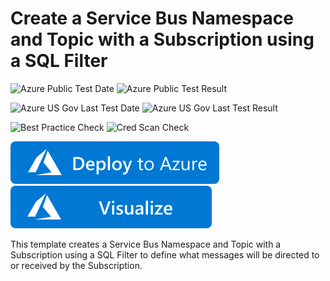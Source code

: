 # Create a Service Bus Namespace and Topic with a Subscription using a SQL Filter

![Azure Public Test Date](https://azurequickstartsservice.blob.core.windows.net/badges/101-servicebus-topic-subscription-sqlfilter/PublicLastTestDate.svg)
![Azure Public Test Result](https://azurequickstartsservice.blob.core.windows.net/badges/101-servicebus-topic-subscription-sqlfilter/PublicDeployment.svg)

![Azure US Gov Last Test Date](https://azurequickstartsservice.blob.core.windows.net/badges/101-servicebus-topic-subscription-sqlfilter/FairfaxLastTestDate.svg)
![Azure US Gov Last Test Result](https://azurequickstartsservice.blob.core.windows.net/badges/101-servicebus-topic-subscription-sqlfilter/FairfaxDeployment.svg)

![Best Practice Check](https://azurequickstartsservice.blob.core.windows.net/badges/101-servicebus-topic-subscription-sqlfilter/BestPracticeResult.svg)
![Cred Scan Check](https://azurequickstartsservice.blob.core.windows.net/badges/101-servicebus-topic-subscription-sqlfilter/CredScanResult.svg)

[![Deploy To Azure](https://raw.githubusercontent.com/Azure/azure-quickstart-templates/master/1-CONTRIBUTION-GUIDE/images/deploytoazure.svg?sanitize=true)]("https://portal.azure.com/#create/Microsoft.Template/uri/https%3A%2F%2Fraw.githubusercontent.com%2FAzure%2Fazure-quickstart-templates%2Fmaster%2F101-servicebus-topic-subscription-sqlfilter%2Fazuredeploy.json")  [![Visualize](https://raw.githubusercontent.com/Azure/azure-quickstart-templates/master/1-CONTRIBUTION-GUIDE/images/visualizebutton.svg?sanitize=true)]("http://armviz.io/#/?load=https%3A%2F%2Fraw.githubusercontent.com%2FAzure%2Fazure-quickstart-templates%2Fmaster%2F101-servicebus-topic-subscription-sqlfilter%2Fazuredeploy.json")

This template creates a Service Bus Namespace and Topic with a Subscription using a SQL Filter to define what messages will be directed to or received by the Subscription.


